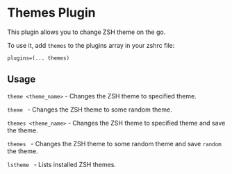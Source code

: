 # Themes Plugin

This plugin allows you to change ZSH theme on the go.

To use it, add `themes` to the plugins array in your zshrc file:

```
plugins=(... themes)
```

## Usage

`theme <theme_name>` - Changes the ZSH theme to specified theme.

`theme ` - Changes the ZSH theme to some random theme.

`themes <theme_name>` - Changes the ZSH theme to specified theme and save the theme.

`themes ` - Changes the ZSH theme to some random theme and save `random` the theme.

`lstheme ` - Lists installed ZSH themes.

